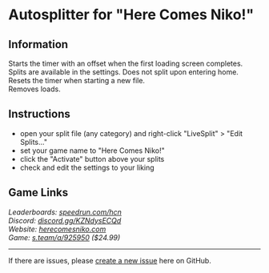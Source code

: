 # Autosplitter for "Here Comes Niko!"
## Information
Starts the timer with an offset when the first loading screen completes.  
Splits are available in the settings. Does not split upon entering home.  
Resets the timer when starting a new file.  
Removes loads.

## Instructions
* open your split file (any category) and right-click "LiveSplit" > "Edit Splits..."
* set your game name to "Here Comes Niko!"
* click the "Activate" button above your splits
* check and edit the settings to your liking

## Game Links
*Leaderboards: [speedrun.com/hcn](https://speedrun.com/hcn)*  
*Discord: [discord.gg/KZNdysECQd](https://discord.gg/KZNdysECQd)*  
*Website: [herecomesniko.com](https://herecomesniko.com)*  
*Game: [s.team/a/925950](https://s.team/a/925950) ($24.99)*

---
If there are issues, please [create a new issue](https://github.com/just-ero/AutoSplitTools/issues/new/choose) here on GitHub.